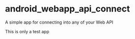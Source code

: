 # android_webapp_api_connect

A simple app for connecting into any of your Web API

This is only a test app
